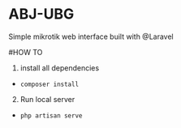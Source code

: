 # ABJ-UBG
Simple mikrotik web interface built with @Laravel

#HOW TO
1. install all dependencies
  - `composer install`
2. Run local server
  - `php artisan serve`

